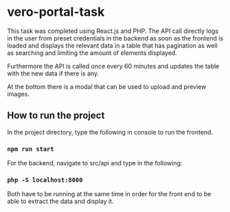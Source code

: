 # vero-portal-task

This task was completed using React.js and PHP. The API call directly logs in the user from preset credentials in the backend as soon as the frontend is loaded and displays the relevant data in a table that has pagination as well as searching and limiting the amount of elements displayed.

Furthermore the API is called once every 60 minutes and updates the table with the new data if there is any.

At the bottom there is a modal that can be used to upload and preview images.

## How to run the project
In the project directory, type the following in console to run the frontend.

### `npm run start`

For the backend, navigate to src/api and type in the following:

### `php -S localhost:8000`

Both have to be running at the same time in order for the front end to be able to extract the data and display it.


